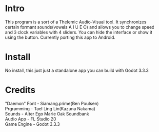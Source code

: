 # Intro
This program is a sort of a Thelemic Audio-Visual tool. It synchronizes certain formant sounds(vowels A I U E O) and allows you to change speed and 3 clock variables with 4 sliders. You can hide the interface or show it using the button. Currently porting this app to Android. 

# Install
 No install, this just just a standalone app you can build with Godot 3.3.3

# Credits
"Daemon" Font - Siamang.prime(Ben Poulsen)<br />
Prgramming - Tael Ling Lin(Kazuna Nakama)<br />
Sounds - Alter Ego Marie Oak Soundbank<br />
Audio App -  FL Studio 20<br />
Game Engine - Godot 3.3.3<br />
